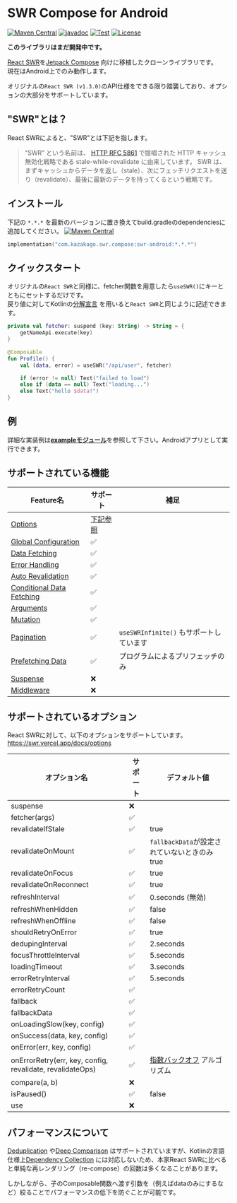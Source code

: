 # SWR Compose for Android

[![Maven Central](https://img.shields.io/maven-central/v/com.kazakago.swr.compose/swr-android.svg)](https://search.maven.org/artifact/com.kazakago.swr.compose/swr-android)
[![javadoc](https://javadoc.io/badge2/com.kazakago.swr.compose/swr-android/javadoc.svg)](https://javadoc.io/doc/com.kazakago.swr.compose/swr-android)
[![Test](https://github.com/kazakago/swr-compose/workflows/Test/badge.svg)](https://github.com/kazakago/swr-compose/actions?query=workflow%3ATest)
[![License](https://img.shields.io/github/license/kazakago/swr-compose.svg)](LICENSE)

**このライブラリはまだ開発中です。**

[React SWR](https://swr.vercel.app)を[Jetpack Compose](https://developer.android.com/jetpack/compose) 向けに移植したクローンライブラリです。  
現在はAndroid上でのみ動作します。  

オリジナルの`React SWR (v1.3.0)`のAPI仕様をできる限り踏襲しており、オプションの大部分をサポートしています。  

## "SWR"とは？

React SWRによると、"SWR"とは下記を指します。  

> “SWR” という名前は、 [HTTP RFC 5861](https://www.rfc-editor.org/rfc/rfc5861) で提唱された HTTP キャッシュ無効化戦略である stale-while-revalidate に由来しています。 SWR は、まずキャッシュからデータを返し（stale）、次にフェッチリクエストを送り（revalidate）、最後に最新のデータを持ってくるという戦略です。

## インストール

下記の `*.*.*` を最新のバージョンに置き換えてbuild.gradleのdependenciesに追加してください。 [![Maven Central](https://img.shields.io/maven-central/v/com.kazakago.swr.compose/swr-android.svg)](https://search.maven.org/artifact/com.kazakago.swr.compose/swr-android)  

```kotlin
implementation("com.kazakago.swr.compose:swr-android:*.*.*")
```

## クイックスタート

オリジナルの`React SWR`と同様に、fetcher関数を用意したら`useSWR()`にキーとともにセットするだけです。  
戻り値に対してKotlinの[分解宣言](https://kotlinlang.org/docs/destructuring-declarations.html) を用いると`React SWR`と同じように記述できます。  

```kotlin
private val fetcher: suspend (key: String) -> String = {
    getNameApi.execute(key)
}

@Composable
fun Profile() {
    val (data, error) = useSWR("/api/user", fetcher)

    if (error != null) Text("failed to load")
    else if (data == null) Text("loading...")
    else Text("hello $data!")
}
```

## 例

詳細な実装例は[**exampleモジュール**](example)を参照して下さい。Androidアプリとして実行できます。

## サポートされている機能

| Feature名                                                                      | サポート                    | 補足                            |
|-------------------------------------------------------------------------------|-------------------------|-------------------------------|
| [Options](https://swr.vercel.app/docs/options)                                | [下記参照](#サポートされているオプション) |                               |
| [Global Configuration](https://swr.vercel.app/docs/global-configuration)      | ✅                       |                               |
| [Data Fetching](https://swr.vercel.app/docs/data-fetching)                    | ✅                       |                               |
| [Error Handling](https://swr.vercel.app/docs/error-handling)                  | ✅                       |                               |
| [Auto Revalidation](https://swr.vercel.app/docs/revalidation)                 | ✅                       |                               |
| [Conditional Data Fetching](https://swr.vercel.app/docs/conditional-fetching) | ✅                       |                               |
| [Arguments](https://swr.vercel.app/docs/arguments)                            | ✅                       |                               |
| [Mutation](https://swr.vercel.app/docs/mutation)                              | ✅                       |                               |
| [Pagination](https://swr.vercel.app/docs/pagination)                          | ✅                       | `useSWRInfinite()` もサポートしています |
| [Prefetching Data](https://swr.vercel.app/docs/prefetching)                   | ✅                       | プログラムによるプリフェッチのみ              |
| [Suspense](https://swr.vercel.app/docs/suspense)                              | ❌                       |                               |
| [Middleware](https://swr.vercel.app/docs/middleware)                          | ❌                       |                               |

## サポートされているオプション

React SWRに対して、以下のオプションをサポートしています。  
https://swr.vercel.app/docs/options

| オプション名                                                    | サポート | デフォルト値                                                              |
|-----------------------------------------------------------|------|---------------------------------------------------------------------|
| suspense                                                  | ❌    |                                                                     |
| fetcher(args)                                             | ✅    |                                                                     |
| revalidateIfStale                                         | ✅    | true                                                                |
| revalidateOnMount                                         | ✅    | `fallbackData`が設定されていないときのみtrue                                     |
| revalidateOnFocus                                         | ✅    | true                                                                |
| revalidateOnReconnect                                     | ✅    | true                                                                |
| refreshInterval                                           | ✅    | 0.seconds (無効)                                                      |
| refreshWhenHidden                                         | ✅    | false                                                               |
| refreshWhenOffline                                        | ✅    | false                                                               |
| shouldRetryOnError                                        | ✅    | true                                                                |
| dedupingInterval                                          | ✅    | 2.seconds                                                           |
| focusThrottleInterval                                     | ✅    | 5.seconds                                                           |
| loadingTimeout                                            | ✅    | 3.seconds                                                           |
| errorRetryInterval                                        | ✅    | 5.seconds                                                           |
| errorRetryCount                                           | ✅    |                                                                     |
| fallback                                                  | ✅    |                                                                     |
| fallbackData                                              | ✅    |                                                                     |
| onLoadingSlow(key, config)                                | ✅    |                                                                     |
| onSuccess(data, key, config)                              | ✅    |                                                                     |
| onError(err, key, config)                                 | ✅    |                                                                     |
| onErrorRetry(err, key, config, revalidate, revalidateOps) | ✅    | [指数バックオフ](https://en.wikipedia.org/wiki/Exponential_backoff) アルゴリズム |
| compare(a, b)                                             | ❌    |                                                                     |
| isPaused()                                                | ✅    | false                                                               |
| use                                                       | ❌    |                                                                     |

## パフォーマンスについて

[Deduplication](https://swr.vercel.app/docs/advanced/performance#deduplication) や[Deep Comparison](https://swr.vercel.app/docs/advanced/performance#deep-comparison) はサポートされていますが、Kotlinの言語仕様上[Dependency Collection](https://swr.vercel.app/docs/advanced/performance#dependency-collection) には対応しないため、本家React SWRに比べると単純な再レンダリング（re-compose）の回数は多くなることがあります。  

しかしながら、子のComposable関数へ渡す引数を（例えばdataのみにするなど）絞ることでパフォーマンスの低下を防ぐことが可能です。  
